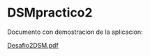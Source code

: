 # DSMpractico2
Documento con demostracion de la aplicacion:

[Desafio2DSM.pdf](https://github.com/Natsuho-1/DSMpractico2/files/11145706/Desafio2DSM.pdf)

